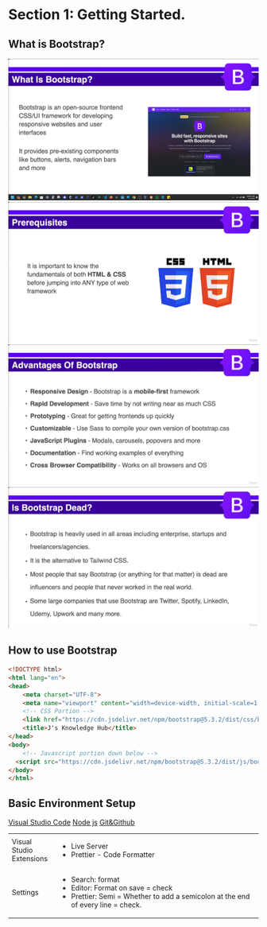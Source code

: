 # Section 1: Getting Started.
## What is Bootstrap?
![What is Bootstrap?](./images/1-what-is-bootstrap.png)
![Prerequisites](./images/2-Prerequisites.png)
![Advantages of Bootstrap](./images/3-advantages-of-bootstrap.png)
![Is Bootstrap dead?](./images/4-is-bootstra-dead.png)

## How to use Bootstrap 
```HTML
<!DOCTYPE html>
<html lang="en">
<head>
    <meta charset="UTF-8">
    <meta name="viewport" content="width=device-width, initial-scale=1.0">
    <!-- CSS Portion -->
    <link href="https://cdn.jsdelivr.net/npm/bootstrap@5.3.2/dist/css/bootstrap.min.css" rel="stylesheet" integrity="sha384-T3c6CoIi6uLrA9TneNEoa7RxnatzjcDSCmG1MXxSR1GAsXEV/Dwwykc2MPK8M2HN" crossorigin="anonymous">
    <title>J's Knowledge Hub</title>
</head>
<body>
    <!-- Javascript portion down below -->
  <script src="https://cdn.jsdelivr.net/npm/bootstrap@5.3.2/dist/js/bootstrap.bundle.min.js" integrity="sha384-C6RzsynM9kWDrMNeT87bh95OGNyZPhcTNXj1NW7RuBCsyN/o0jlpcV8Qyq46cDfL" crossorigin="anonymous"></script>
</body>
</html>
```
## Basic Environment Setup
[Visual Studio Code](https://code.visualstudio.com/download)
[Node js](https://nodejs.org/en)
[Git&Github](https://git-scm.com/downloads) 
<table>
    <thead>
    </thead>
    <tbody>
      <tr>
        <td>Visual Studio</br> 
        Extensions</td>
        <td>
          <ul>
            <li>Live Server</li>
            <li>Prettier - Code Formatter</li>
          </ul>
      </td>
      </tr>
      <tr>
        <td>Settings</td>
        <td>
          <ul>
            <li>Search: format</li>
            <li>Editor: Format on save = check</li>
            <li>Prettier: Semi = Whether to add a semicolon at the end of every line = check.</li>
          </ul>
      </td>
      </tr>
    </tbody>
</table> 
